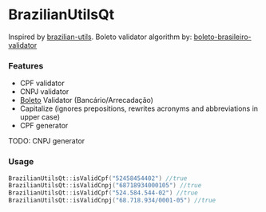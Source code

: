 # BrazilianUtilsQt

Inspired by [brazilian-utils](https://github.com/brazilian-utils/brazilian-utilshttp:// "brazilian-utils"). Boleto validator algorithm by: [boleto-brasileiro-validator](https://github.com/mcrvaz/boleto-brasileiro-validator "boleto-brasileiro-validator")
### Features
* CPF validator
* CNPJ validator
* [Boleto](https://en.wikipedia.org/wiki/Boleto "Boleto") Validator (Bancário/Arrecadação)
* Capitalize (ignores prepositions, rewrites acronyms and abbreviations in upper case)
* CPF generator

TODO: CNPJ generator

### Usage
```cpp
BrazilianUtilsQt::isValidCpf("52458454402") //true
BrazilianUtilsQt::isValidCnpj("68718934000105") //true
BrazilianUtilsQt::isValidCpf("524.584.544-02") //true
BrazilianUtilsQt::isValidCnpj("68.718.934/0001-05") //true
```
